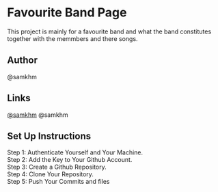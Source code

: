 # Favourite Band Page
This project is mainly for a favourite band and what the band constitutes together with the memmbers and there songs.
## Author
@samkhm

## Links
[@samkhm](https://github.com/samkhm/projectOne.git)
@samkhm
## Set Up Instructions
Step 1: Authenticate Yourself and Your Machine.<br>
Step 2: Add the Key to Your Github Account. <br>
Step 3: Create a Github Repository. <br>
Step 4: Clone Your Repository. <br>
Step 5: Push Your Commits and files

